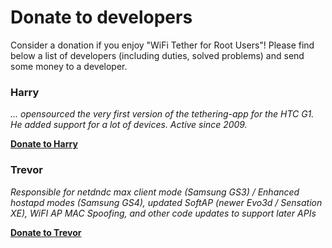 # Donate to developers #


Consider a donation if you enjoy "WiFi Tether for Root Users"!
Please find below a list of developers (including duties, solved problems) and send some money to a developer.


### Harry ###
_... opensourced the very first version of the tethering-app for the HTC G1. He added support for a lot of devices. Active since 2009._

**[Donate to Harry](https://www.paypal.com/cgi-bin/webscr?cmd=_s-xclick&hosted_button_id=4146444)**


### Trevor ###
_Responsible for netdndc max client mode (Samsung GS3) / Enhanced hostapd modes (Samsung GS4), updated SoftAP (newer Evo3d / Sensation XE), WiFI AP MAC Spoofing, and other code updates to support later APIs_

**[Donate to Trevor](https://www.paypal.com/cgi-bin/webscr?cmd=_s-xclick&hosted_button_id=H7ZP8Q57EWTPJ)**